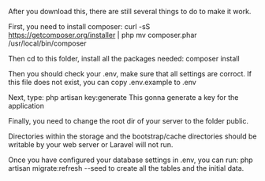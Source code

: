 After you download this, there are still several things to do to make it work.

First, you need to install composer:
	curl -sS https://getcomposer.org/installer | php
	mv composer.phar /usr/local/bin/composer

Then cd to this folder, install all the packages needed:
	composer install

Then you should check your .env, make sure that all settings are corroct. If this file does not exist, you can copy .env.example to .env

Next, type:
	php artisan key:generate
This gonna generate a key for the application

Finally, you need to change the root dir of your server to the folder public.

Directories within the storage and the bootstrap/cache directories should be writable by your web server or Laravel will not run.

Once you have configured your database settings in .env, you can run:
	php artisan migrate:refresh --seed
to create all the tables and the initial data.
